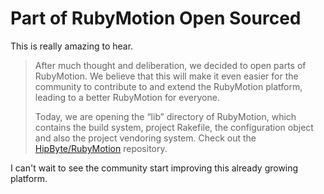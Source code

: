# Part of RubyMotion Open Sourced

This is really amazing to hear.

> After much thought and deliberation, we decided to open parts of RubyMotion. We believe that this will make it even easier for the community to contribute to and extend the RubyMotion platform, leading to a better RubyMotion for everyone.
>
> Today, we are opening the “lib” directory of RubyMotion, which contains the build system, project Rakefile, the configuration object and also the project vendoring system. Check out the [HipByte/RubyMotion](https://github.com/HipByte/RubyMotion) repository.

I can't wait to see the community start improving this already growing platform.
